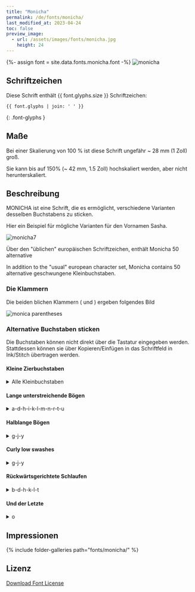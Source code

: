 ```yaml
---
title: "Monicha"
permalink: /de/fonts/monicha/
last_modified_at: 2023-04-24
toc: false
preview_image:
  - url: /assets/images/fonts/monicha.jpg
    height: 24
---
```

{%- assign font = site.data.fonts.monicha.font -%}
![monicha](/assets/images/fonts/monicha.jpg)

## Schriftzeichen 

Diese Schrift enthält  {{ font.glyphs.size }} Schriftzeichen:

```
{{ font.glyphs | join: ' ' }}
```
{: .font-glyphs }


## Maße

Bei einer Skalierung von 100 % ist diese Schrift ungefähr ~ 28 mm (1 Zoll) groß. 

Sie kann bis auf 150% (~ 42 mm, 1.5 Zoll) hochskaliert werden, aber nicht herunterskaliert.

## Beschreibung

MONICHA ist eine Schrift, die es ermöglicht, verschiedene Varianten desselben Buchstabens zu sticken.

Hier ein Beispiel für mögliche Varianten für den Vornamen Sasha.

![monicha7](/assets/images/fonts/monicha7.jpg)

Über den "üblichen" europäischen Schriftzeichen, enthält Monicha 50 alternative 

In addition to the "usual" european  character set, Monicha contains 50 alternative geschwungene Kleinbuchstaben.

### Die Klammern

Die beiden blichen Klammern ( und ) ergeben folgendes Bild

![monica parentheses](/assets/images/fonts/monicaparentheses.png)

### Alternative Buchstaben sticken

Die Buchstaben können nicht direkt über die Tastatur eingegeben werden. Stattdessen können sie über Kopieren/Einfügen in das Schriftfeld in Ink/Stitch übertragen werden.

#### Kleine Zierbuchstaben

<details> <summary>Alle Kleinbuchstaben</summary>

<img src="/assets/images/fonts/monichasmallswash.jpg" alt="Petite Echarpe" title="Petite Echarpe"><br>

Um diese Buchstaben zu nutzen, kopiere die Zeichen von hier und füge sie in das Schriftfeld in Ink/Stitch ein<br><br>

⒜	⒝	⒞	⒟	⒠	⒡<br>

⒢	⒣	⒤	⒥	⒦	<br>

⒧	⒨	⒩	⒪	⒫<br>

⒬	⒭	⒮	⒯	⒰<br>

⒱	⒲	⒳	⒴	⒵
	
</details>

#### Lange unterstreichende Bögen

<details> <summary> a-d-h-i-k-l-m-n-r-t-u </summary>

<img src="/assets/images/fonts/monichalongswash.jpg" alt="Echarpe Longue Soulignante" title="Echarpe Longue Soulignante"><br>

11 Kleinbuchstaben mit langen Bögen a-d-h-i-k-l-m-n-r-t-u.<br><br>

Um Überlagerungen zu vermeiden, sollten ihnen über zwei Buchstaben hinweg keine Buchstaben mit Unterlänge folgen (wie z. B. g-j-p-q-y-z).<br><br>

Sie können mit folgenden Zeichen erstellt werden:<br>

<pre>Ⓐ			Ⓓ

	Ⓗ	Ⓘ		Ⓚ
	
Ⓛ	Ⓜ	Ⓝ

	Ⓡ		Ⓣ	Ⓤ</pre>

</details>

#### Halblange Bögen

<details> <summary> g-j-y </summary>

<img src="/assets/images/fonts/monichamediumswash.png" alt="Echarpe Moyenne Soulignante" title="Echarpe Moyenne Soulignante"><br>

3 Zierbuchstaben mit halblangen Bögen: g-j-y.<br><br>

Buchstaben mit Unterlänge sollten nicht auf diese Zeichen folgen.<br><br>

Nutze folgende Zeichen:<br>

Ⓖ	Ⓙ	Ⓨ
	
</details>

####  Curly low swashes

<details> <summary> g-j-y </summary>

<img src="/assets/images/fonts/monichacurly.png" alt="Echarpe Basse Bouclée" title="Echarpe Basse Bouclée"><br>

Für diese 3 Buchstaben gibt es eine Version mit einem geschwungen unteren Bogen.<br><br>

Die folgenden zwei Buchstaben sollten keine Unterlänge haben.

Nutze diese Zeichen:<br>

ⓖ ⓙ ⓨ
	
</details>

####  Rückwärtsgerichtete Schlaufen

<details> <summary> b-d-h-k-l-t </summary>

<img src="/assets/images/fonts/monichacurlyup.png" alt="Echarpe Superieure Bouclée" title="Echarpe Superieure Bouclée"><br>

6 Buchstaben mit rückwärtsgerichteten Schlaufen.<br><br>

Um Überlappungen zu vermeiden sollten die zwei nachfolgenden Buchstaben keine Oberlänge haben oder Großbuchstaben sein.<br>

Nutze folgende Zeichen:<br><br>

ⓑ	ⓓ	ⓗ	ⓚ	ⓛ	ⓣ
	
</details>

#### Und der Letzte

<details> <summary> o</summary>

<img src="/assets/images/fonts/monichao.png" alt="Echarpe Queue Droite" title="Echarpe Queue Droite"><br>


Schließlich ein besonderes `o` für den Wortabschluß:<br><br>

Nutze folgendes Zeichen:<br>

ⓞ

</details>
	
## Impressionen

{% include folder-galleries path="fonts/monicha/" %}

## Lizenz

[Download Font License](https://github.com/inkstitch/inkstitch/tree/main/fonts/monicha/LICENSE)
